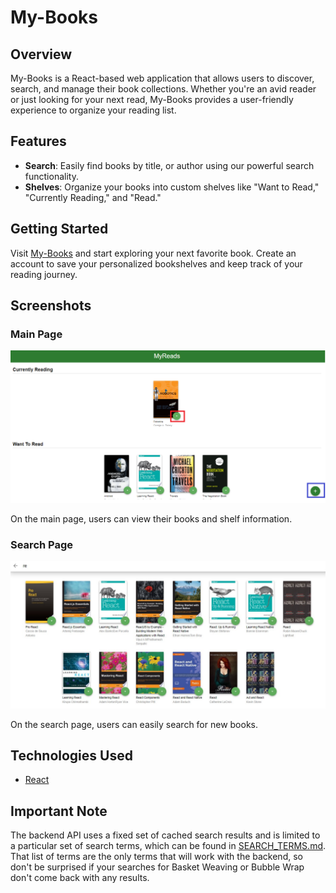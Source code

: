 # My-Books

## Overview

My-Books is a React-based web application that allows users to discover, search, and manage their book collections. Whether you're an avid reader or just looking for your next read, My-Books provides a user-friendly experience to organize your reading list.

## Features

- **Search**: Easily find books by title, or author using our powerful search functionality.
- **Shelves**: Organize your books into custom shelves like "Want to Read," "Currently Reading," and "Read."

## Getting Started

Visit [My-Books](https://my-booooks.netlify.app) and start exploring your next favorite book. Create an account to save your personalized bookshelves and keep track of your reading journey.

## Screenshots

### Main Page
![Main Page](./src/assets/screenshots/main-page1.png)

On the main page, users can view their books and shelf information.

### Search Page
![Search Page](./src/assets/screenshots/search-page.jpg)

On the search page, users can easily search for new books.

## Technologies Used

- [React](https://reactjs.org/)

## Important Note

The backend API uses a fixed set of cached search results and is limited to a particular set of search terms, which can be found in [SEARCH_TERMS.md](https://github.com/udacity/nd0191-c1-myreads/blob/main/SEARCH_TERMS.md). That list of terms are the only terms that will work with the backend, so don't be surprised if your searches for Basket Weaving or Bubble Wrap don't come back with any results.
